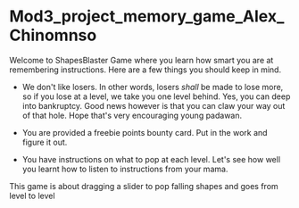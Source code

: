 # Mod3_project_memory_game_Alex_Chinomnso

Welcome to ShapesBlaster Game where you learn how smart you are at remembering instructions. Here are a few things you should keep in mind.

- We don't like losers. In other words, losers *shall* be made to lose more, so if you lose at a level, we take you one level behind. Yes, you can deep into bankruptcy. Good news however is that you can claw your way out of that hole. Hope that's very encouraging young padawan.

- You are provided a freebie points bounty card. Put in the work and figure it out.

- You have instructions on what to pop at each level. Let's see how well you learnt how to listen to instructions from your mama.




This game is about dragging a slider to pop falling shapes and goes from level to level
